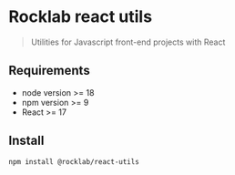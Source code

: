 # Rocklab react utils

> Utilities for Javascript front-end projects with React

## Requirements

- node version >= 18
- npm version >= 9
- React >= 17

## Install

```shell script
npm install @rocklab/react-utils
```
